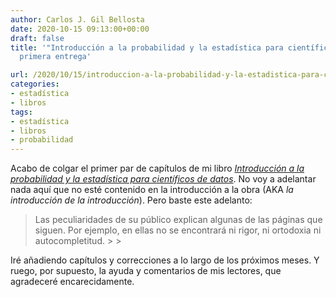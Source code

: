 ```yaml
---
author: Carlos J. Gil Bellosta
date: 2020-10-15 09:13:00+00:00
draft: false
title: '"Introducción a la probabilidad y la estadística para científicos de datos":
  primera entrega'

url: /2020/10/15/introduccion-a-la-probabilidad-y-la-estadistica-para-cientificos-de-datos-primera-entrega/
categories:
- estadística
- libros
tags:
- estadística
- libros
- probabilidad
---
```





Acabo de colgar el primer par de capítulos de mi libro _[Introducción a la probabilidad y la estadística para científicos de datos](https://datanalytics.com/libro_estadistica/)_. No voy a adelantar nada aquí que no esté contenido en la introducción a la obra (AKA _la introducción de la introducción_). Pero baste este adelanto:







<blockquote>Las peculiaridades de su público explican algunas de las páginas que siguen. Por ejemplo, en ellas no se encontrará ni rigor, ni ortodoxia ni autocompletitud.
>
> </blockquote>







Iré añadiendo capítulos y correcciones a lo largo de los próximos meses. Y ruego, por supuesto, la ayuda y comentarios de mis lectores, que agradeceré encarecidamente.



